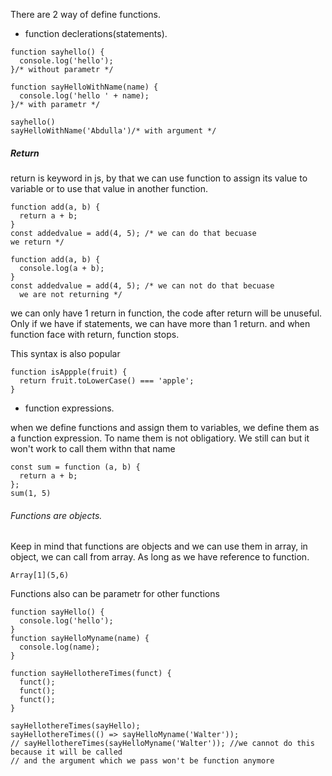 There are 2 way of define functions.

- function declerations(statements).

```
function sayhello() {
  console.log('hello');
}/* without parametr */

function sayHelloWithName(name) {
  console.log('hello ' + name);
}/* with parametr */

sayhello()
sayHelloWithName('Abdulla')/* with argument */
```

##### Return

return is keyword in js, by that we can use function to assign its value to
variable or to use that value in another function.

```
function add(a, b) {
  return a + b;
}
const addedvalue = add(4, 5); /* we can do that becuase
we return */

function add(a, b) {
  console.log(a + b);
}
const addedvalue = add(4, 5); /* we can not do that becuase
  we are not returning */

```

we can only have 1 return in function, the code after return will be unuseful.
Only if we have if statements, we can have more than 1 return. and when function face with return, function stops.

This syntax is also popular

```
function isAppple(fruit) {
  return fruit.toLowerCase() === 'apple';
}
```

- function expressions.

when we define functions and assign them to variables, we define them as a function expression. To name them is not obligatiory. We still can but it won't work to call them withn that name

```
const sum = function (a, b) {
  return a + b;
};
sum(1, 5)
```

###### Functions are objects.

Keep in mind that functions are objects and we can use them in array, in object, we can call from array. As long as we have reference to function.

```
Array[1](5,6)
```

Functions also can be parametr for other functions

```
function sayHello() {
  console.log('hello');
}
function sayHelloMyname(name) {
  console.log(name);
}

function sayHellothereTimes(funct) {
  funct();
  funct();
  funct();
}

sayHellothereTimes(sayHello);
sayHellothereTimes(() => sayHelloMyname('Walter'));
// sayHellothereTimes(sayHelloMyname('Walter')); //we cannot do this because it will be called
// and the argument which we pass won't be function anymore
```

